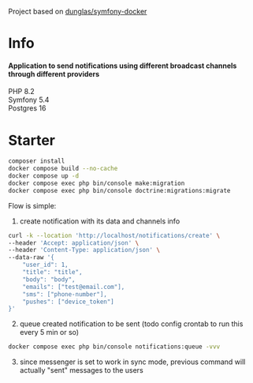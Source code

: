 Project based on [dunglas/symfony-docker](https://github.com/dunglas/symfony-docker)

# Info
#### Application to send notifications using different broadcast channels through different providers<br>
PHP 8.2<br>
Symfony 5.4<br>
Postgres 16

# Starter
```bash
composer install
docker compose build --no-cache
docker compose up -d
docker compose exec php bin/console make:migration
docker compose exec php bin/console doctrine:migrations:migrate
```

Flow is simple:
1. create notification with its data and channels info
```bash
curl -k --location 'http://localhost/notifications/create' \
--header 'Accept: application/json' \
--header 'Content-Type: application/json' \
--data-raw '{
    "user_id": 1,
    "title": "title",
    "body": "body",
    "emails": ["test@email.com"],
    "sms": ["phone-number"],
    "pushes": ["device_token"]
}'
```
2. queue created notification to be sent (todo config crontab to run this every 5 min or so)
```bash
docker compose exec php bin/console notifications:queue -vvv
```
3. since messenger is set to work in sync mode, previous command will actually "sent" messages to the users
